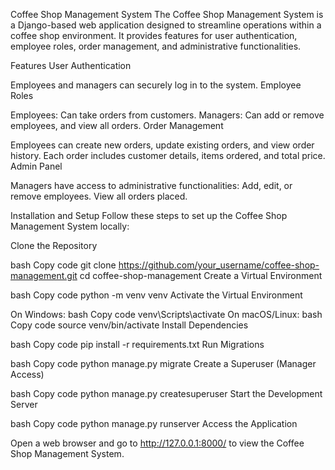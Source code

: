 Coffee Shop Management System
The Coffee Shop Management System is a Django-based web application designed to streamline operations within a coffee shop environment. It provides features for user authentication, employee roles, order management, and administrative functionalities.

Features
User Authentication

Employees and managers can securely log in to the system.
Employee Roles

Employees: Can take orders from customers.
Managers: Can add or remove employees, and view all orders.
Order Management

Employees can create new orders, update existing orders, and view order history.
Each order includes customer details, items ordered, and total price.
Admin Panel

Managers have access to administrative functionalities:
Add, edit, or remove employees.
View all orders placed.

Installation and Setup
Follow these steps to set up the Coffee Shop Management System locally:

Clone the Repository

bash
Copy code
git clone https://github.com/your_username/coffee-shop-management.git
cd coffee-shop-management
Create a Virtual Environment

bash
Copy code
python -m venv venv
Activate the Virtual Environment

On Windows:
bash
Copy code
venv\Scripts\activate
On macOS/Linux:
bash
Copy code
source venv/bin/activate
Install Dependencies

bash
Copy code
pip install -r requirements.txt
Run Migrations

bash
Copy code
python manage.py migrate
Create a Superuser (Manager Access)

bash
Copy code
python manage.py createsuperuser
Start the Development Server

bash
Copy code
python manage.py runserver
Access the Application

Open a web browser and go to http://127.0.0.1:8000/ to view the Coffee Shop Management System.